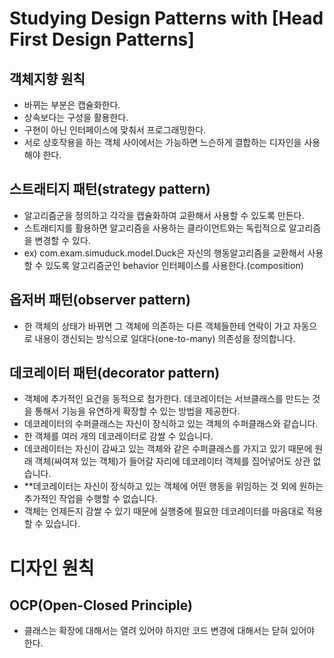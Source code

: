 # Studying Design Patterns with [Head First Design Patterns]

## 객체지향 원칙
- 바뀌는 부분은 캡슐화한다.
- 상속보다는 구성을 활용한다.
- 구현이 아닌 인터페이스에 맞춰서 프로그래밍한다.
- 서로 상호작용을 하는 객체 사이에서는 가능하면 느슨하게 결합하는 디자인을 사용해야 한다.

## 스트래티지 패턴(strategy pattern)
- 알고리즘군을 정의하고 각각을 캡슐화하여 교환해서 사용할 수 있도록 만든다.
- 스트래티지를 활용하면 알고리즘을 사용하는 클라이언트와는 독립적으로 알고리즘을 변경할 수 있다.
- ex) com.exam.simuduck.model.Duck은 자신의 행동알고리즘을 교환해서 사용할 수 있도록
  알고리즘군인 behavior 인터페이스를 사용한다.(composition)

## 옵저버 패턴(observer pattern)
- 한 객체의 상태가 바뀌면 그 객체에 의존하는 다른 객체들한테 연락이 가고 자동으로 내용이 갱신되는 방식으로
일대다(one-to-many) 의존성을 정의합니다.
  
## 데코레이터 패턴(decorator pattern)
- 객체에 추가적인 요건을 동적으로 첨가한다. 데코레이터는 서브클래스를 만드는 것을 통해서 기능을 유연하게 확장할 수 있는 방법을 제공한다.
- 데코레이터의 수퍼클래스는 자신이 장식하고 있는 객체의 수퍼클래스와 같습니다.
- 한 객체를 여러 개의 데코레이터로 감쌀 수 있습니다.
- 데코레이터는 자신이 감싸고 있는 객체와 같은 수퍼클래스를 가지고 있기 때문에 원래 객체(싸여져 있는 객체)가
들어갈 자리에 데코레이터 객체를 집어넣어도 상관 없습니다.
- **데코레이터는 자신이 장식하고 있는 객체에 어떤 행동을 위임하는 것 외에 원하는 추가적인 작업을 수행할 수 없습니다.
- 객체는 언제든지 감쌀 수 있기 때문에 실행중에 필요한 데코레이터를 마음대로 적용할 수 있습니다.

# 디자인 원칙
## OCP(Open-Closed Principle)
- 클래스는 확장에 대해서는 열려 있어야 하지만 코드 변경에 대해서는 닫혀 있어야 한다.